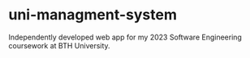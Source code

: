 # uni-managment-system
Independently developed web app for my 2023 Software Engineering coursework at BTH University.
